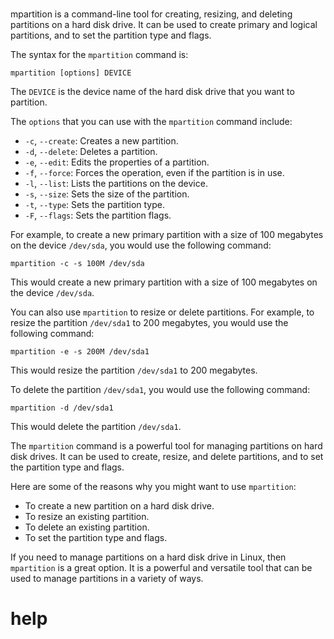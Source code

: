 # 

mpartition is a command-line tool for creating, resizing, and deleting partitions on a hard disk drive. It can be used to create primary and logical partitions, and to set the partition type and flags.

The syntax for the `mpartition` command is:

```
mpartition [options] DEVICE
```

The `DEVICE` is the device name of the hard disk drive that you want to partition.

The `options` that you can use with the `mpartition` command include:

* `-c`, `--create`: Creates a new partition.
* `-d`, `--delete`: Deletes a partition.
* `-e`, `--edit`: Edits the properties of a partition.
* `-f`, `--force`: Forces the operation, even if the partition is in use.
* `-l`, `--list`: Lists the partitions on the device.
* `-s`, `--size`: Sets the size of the partition.
* `-t`, `--type`: Sets the partition type.
* `-F`, `--flags`: Sets the partition flags.

For example, to create a new primary partition with a size of 100 megabytes on the device `/dev/sda`, you would use the following command:

```
mpartition -c -s 100M /dev/sda
```

This would create a new primary partition with a size of 100 megabytes on the device `/dev/sda`.

You can also use `mpartition` to resize or delete partitions. For example, to resize the partition `/dev/sda1` to 200 megabytes, you would use the following command:

```
mpartition -e -s 200M /dev/sda1
```

This would resize the partition `/dev/sda1` to 200 megabytes.

To delete the partition `/dev/sda1`, you would use the following command:

```
mpartition -d /dev/sda1
```

This would delete the partition `/dev/sda1`.

The `mpartition` command is a powerful tool for managing partitions on hard disk drives. It can be used to create, resize, and delete partitions, and to set the partition type and flags.

Here are some of the reasons why you might want to use `mpartition`:

* To create a new partition on a hard disk drive.
* To resize an existing partition.
* To delete an existing partition.
* To set the partition type and flags.

If you need to manage partitions on a hard disk drive in Linux, then `mpartition` is a great option. It is a powerful and versatile tool that can be used to manage partitions in a variety of ways.


# help

```

```


